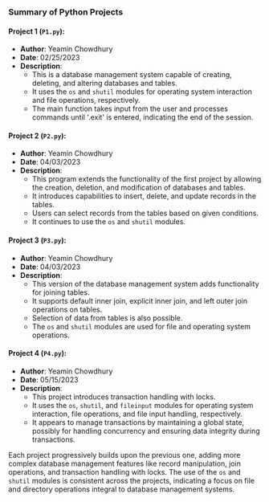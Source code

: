 ### Summary of Python Projects

#### Project 1 (`P1.py`):
- **Author**: Yeamin Chowdhury
- **Date**: 02/25/2023
- **Description**: 
  - This is a database management system capable of creating, deleting, and altering databases and tables.
  - It uses the `os` and `shutil` modules for operating system interaction and file operations, respectively.
  - The main function takes input from the user and processes commands until '.exit' is entered, indicating the end of the session.

#### Project 2 (`P2.py`):
- **Author**: Yeamin Chowdhury
- **Date**: 04/03/2023
- **Description**: 
  - This program extends the functionality of the first project by allowing the creation, deletion, and modification of databases and tables.
  - It introduces capabilities to insert, delete, and update records in the tables.
  - Users can select records from the tables based on given conditions.
  - It continues to use the `os` and `shutil` modules.

#### Project 3 (`P3.py`):
- **Author**: Yeamin Chowdhury
- **Date**: 04/03/2023
- **Description**: 
  - This version of the database management system adds functionality for joining tables.
  - It supports default inner join, explicit inner join, and left outer join operations on tables.
  - Selection of data from tables is also possible.
  - The `os` and `shutil` modules are used for file and operating system operations.

#### Project 4 (`P4.py`):
- **Author**: Yeamin Chowdhury
- **Date**: 05/15/2023
- **Description**: 
  - This project introduces transaction handling with locks.
  - It uses the `os`, `shutil`, and `fileinput` modules for operating system interaction, file operations, and file input handling, respectively.
  - It appears to manage transactions by maintaining a global state, possibly for handling concurrency and ensuring data integrity during transactions.

Each project progressively builds upon the previous one, adding more complex database management features like record manipulation, join operations, and transaction handling with locks. The use of the `os` and `shutil` modules is consistent across the projects, indicating a focus on file and directory operations integral to database management systems.

